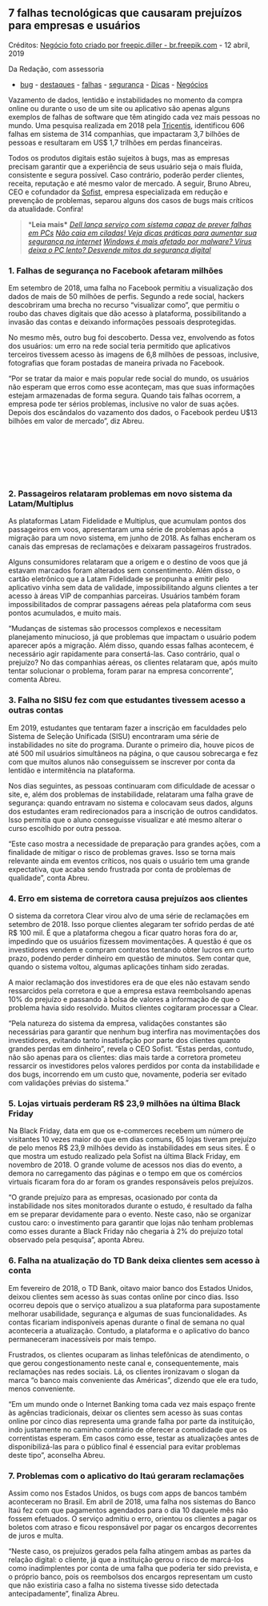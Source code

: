 ##  7 falhas tecnológicas que causaram prejuízos para empresas e usuários

Créditos: [Negócio foto criado por freepic.diller - br.freepik.com](https://br.freepik.com/fotos-vetores-gratis/negocio) - 12 abril, 2019

Da Redação, com assessoria

- [bug](https://33giga.com.br/tags/bug/) - [destaques](https://33giga.com.br/tags/destaques/) - [falhas](https://33giga.com.br/tags/falhas/) - [segurança](https://33giga.com.br/tags/seguranca/) - [Dicas](https://33giga.com.br/categorias/dicas/) - [Negócios](https://33giga.com.br/categorias/negocios/)

Vazamento de dados, lentidão e instabilidades no momento da compra online ou durante o uso de um site ou aplicativo são apenas alguns exemplos de falhas de software que têm atingido cada vez mais pessoas no mundo. Uma pesquisa realizada em 2018 pela [Tricentis](https://www.tricentis.com/resources/software-fail-watch-5th-edition/), identificou 606 falhas em sistema de 314 companhias, que impactaram 3,7 bilhões de pessoas e resultaram em US$ 1,7 trilhões em perdas financeiras.

Todos os produtos digitais estão sujeitos à bugs, mas as empresas precisam garantir que a experiência de seus usuário seja o mais fluida, consistente e segura possível. Caso contrário, poderão perder clientes, receita, reputação e até mesmo valor de mercado. A seguir, Bruno Abreu, CEO e cofundador da [Sofist](https://www.sofist.com.br/), empresa especializada em redução e prevenção de problemas, separou alguns dos casos de bugs mais críticos da atualidade. Confira!

> ***Leia mais\***
> [*Dell lança serviço com sistema capaz de prever falhas em PCs*](https://33giga.com.br/dell-lanca-sistema-prever-falhas-em-pcs/)
> [*Não caia em ciladas! Veja dicas práticas para aumentar sua segurança na internet*](https://33giga.com.br/dicas-ajudar-seguranca-internet/)
> [*Windows é mais afetado por malware? Vírus deixa o PC lento? Desvende mitos da segurança digital*](https://33giga.com.br/mitos-da-seguranca-digital/)

### 1. Falhas de segurança no Facebook afetaram milhões

Em setembro de 2018, uma falha no Facebook permitiu a visualização dos dados de mais de 50 milhões de perfis. Segundo a rede social, hackers descobriram uma brecha no recurso “visualizar como”, que permitiu o roubo das chaves digitais que dão acesso à plataforma, possibilitando a invasão das contas e deixando informações pessoais desprotegidas.

No mesmo mês, outro bug foi descoberto. Dessa vez, envolvendo as fotos dos usuários: um erro na rede social teria permitido que aplicativos terceiros tivessem acesso às imagens de 6,8 milhões de pessoas, inclusive, fotografias que foram postadas de maneira privada no Facebook.

“Por se tratar da maior e mais popular rede social do mundo, os usuários não esperam que erros como esse aconteçam, mas que suas informações estejam armazenadas de forma segura. Quando tais falhas ocorrem, a empresa pode ter sérios problemas, inclusive no valor de suas ações. Depois dos escândalos do vazamento dos dados, o Facebook perdeu U$13 bilhões em valor de mercado”, diz Abreu.

<iframe id="google_ads_iframe_/198073784,22463222629/33_DI_E.F.E.1_04_0" title="3rd party ad content" name="google_ads_iframe_/198073784,22463222629/33_DI_E.F.E.1_04_0" width="728" height="90" scrolling="no" marginwidth="0" marginheight="0" frameborder="0" role="region" aria-label="Advertisement" tabindex="0" sandbox="allow-forms allow-popups allow-popups-to-escape-sandbox allow-same-origin allow-scripts allow-top-navigation-by-user-activation" srcdoc="" data-google-container-id="7" data-load-complete="true" style="box-sizing: inherit; border: 0px; vertical-align: bottom;"></iframe>

### 2. Passageiros relataram problemas em novo sistema da Latam/Multiplus

As plataformas Latam Fidelidade e Multiplus, que acumulam pontos dos passageiros em voos, apresentaram uma série de problemas após a migração para um novo sistema, em junho de 2018. As falhas encheram os canais das empresas de reclamações e deixaram passageiros frustrados.

Alguns consumidores relataram que a origem e o destino de voos que já estavam marcados foram alterados sem consentimento. Além disso, o cartão eletrônico que a Latam Fidelidade se propunha a emitir pelo aplicativo vinha sem data de validade, impossibilitando alguns clientes a ter acesso à áreas VIP de companhias parceiras. Usuários também foram impossibilitados de comprar passagens aéreas pela plataforma com seus pontos acumulados, e muito mais.



“Mudanças de sistemas são processos complexos e necessitam planejamento minucioso, já que problemas que impactam o usuário podem aparecer após a migração. Além disso, quando essas falhas acontecem, é necessário agir rapidamente para consertá-las. Caso contrário, qual o prejuízo? No das companhias aéreas, os clientes relataram que, após muito tentar solucionar o problema, foram parar na empresa concorrente”, comenta Abreu.

### 3. Falha no SISU fez com que estudantes tivessem acesso a outras contas

Em 2019, estudantes que tentaram fazer a inscrição em faculdades pelo Sistema de Seleção Unificada (SISU) encontraram uma série de instabilidades no site do programa. Durante o primeiro dia, houve picos de até 500 mil usuários simultâneos na página, o que causou sobrecarga e fez com que muitos alunos não conseguissem se inscrever por conta da lentidão e intermitência na plataforma.

Nos dias seguintes, as pessoas continuaram com dificuldade de acessar o site, e, além dos problemas de instabilidade, relataram uma falha grave de segurança: quando entravam no sistema e colocavam seus dados, alguns dos estudantes eram redirecionados para a inscrição de outros candidatos. Isso permitia que o aluno conseguisse visualizar e até mesmo alterar o curso escolhido por outra pessoa.

“Este caso mostra a necessidade de preparação para grandes ações, com a finalidade de mitigar o risco de problemas graves. Isso se torna mais relevante ainda em eventos críticos, nos quais o usuário tem uma grande expectativa, que acaba sendo frustrada por conta de problemas de qualidade”, conta Abreu.

### 4. Erro em sistema de corretora causa prejuízos aos clientes

O sistema da corretora Clear virou alvo de uma série de reclamações em setembro de 2018. Isso porque clientes alegaram ter sofrido perdas de até R$ 100 mil. É que a plataforma chegou a ficar quatro horas fora do ar, impedindo que os usuários fizessem movimentações. A questão é que os investidores vendem e compram contratos tentando obter lucros em curto prazo, podendo perder dinheiro em questão de minutos. Sem contar que, quando o sistema voltou, algumas aplicações tinham sido zeradas.

A maior reclamação dos investidores era de que eles não estavam sendo ressarcidos pela corretora e que a empresa estava reembolsando apenas 10% do prejuízo e passando à bolsa de valores a informação de que o problema havia sido resolvido. Muitos clientes cogitaram processar a Clear.

“Pela natureza do sistema da empresa, validações constantes são necessárias para garantir que nenhum bug interfira nas movimentações dos investidores, evitando tanto insatisfação por parte dos clientes quanto grandes perdas em dinheiro”, revela o CEO Sofist. “Estas perdas, contudo, não são apenas para os clientes: dias mais tarde a corretora prometeu ressarcir os investidores pelos valores perdidos por conta da instabilidade e dos bugs, incorrendo em um custo que, novamente, poderia ser evitado com validações prévias do sistema.”

### 5. Lojas virtuais perderam R$ 23,9 milhões na última Black Friday

Na Black Friday, data em que os e-commerces recebem um número de visitantes 10 vezes maior do que em dias comuns, 65 lojas tiveram prejuízo de pelo menos R$ 23,9 milhões devido às instabilidades em seus sites. É o que mostra um estudo realizado pela Sofist na última Black Friday, em novembro de 2018. O grande volume de acessos nos dias do evento, a demora no carregamento das páginas e o tempo em que os comércios virtuais ficaram fora do ar foram os grandes responsáveis pelos prejuízos.

“O grande prejuízo para as empresas, ocasionado por conta da instabilidade nos sites monitorados durante o estudo, é resultado da falha em se preparar devidamente para o evento. Neste caso, não se organizar custou caro: o investimento para garantir que lojas não tenham problemas como esses durante a Black Friday não chegaria à 2% do prejuízo total observado pela pesquisa”, aponta Abreu.

### 6. Falha na atualização do TD Bank deixa clientes sem acesso à conta

Em fevereiro de 2018, o TD Bank, oitavo maior banco dos Estados Unidos, deixou clientes sem acesso às suas contas online por cinco dias. Isso ocorreu depois que o serviço atualizou a sua plataforma para supostamente melhorar usabilidade, segurança e algumas de suas funcionalidades. As contas ficariam indisponíveis apenas durante o final de semana no qual aconteceria a atualização. Contudo, a plataforma e o aplicativo do banco permaneceram inacessíveis por mais tempo.

Frustrados, os clientes ocuparam as linhas telefônicas de atendimento, o que gerou congestionamento neste canal e, consequentemente, mais reclamações nas redes sociais. Lá, os clientes ironizavam o slogan da marca “o banco mais conveniente das Américas”, dizendo que ele era tudo, menos conveniente.

“Em um mundo onde o Internet Banking toma cada vez mais espaço frente às agências tradicionais, deixar os clientes sem acesso às suas contas online por cinco dias representa uma grande falha por parte da instituição, indo justamente no caminho contrário de oferecer a comodidade que os correntistas esperam. Em casos como esse, testar as atualizações antes de disponibilizá-las para o público final é essencial para evitar problemas deste tipo”, aconselha Abreu.

### 7. Problemas com o aplicativo do Itaú geraram reclamações

Assim como nos Estados Unidos, os bugs com apps de bancos também aconteceram no Brasil. Em abril de 2018, uma falha nos sistemas do Banco Itaú fez com que pagamentos agendados para o dia 10 daquele mês não fossem efetuados. O serviço admitiu o erro, orientou os clientes a pagar os boletos com atraso e ficou responsável por pagar os encargos decorrentes de juros e multa.

“Neste caso, os prejuízos gerados pela falha atingem ambas as partes da relação digital: o cliente, já que a instituição gerou o risco de marcá-los como inadimplentes por conta de uma falha que poderia ter sido prevista, e o próprio banco, pois os reembolsos dos encargos representam um custo que não existiria caso a falha no sistema tivesse sido detectada antecipadamente”, finaliza Abreu.